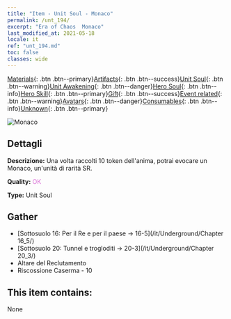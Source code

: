 ```yaml
---
title: "Item - Unit Soul - Monaco"
permalink: /unt_194/
excerpt: "Era of Chaos  Monaco"
last_modified_at: 2021-05-18
locale: it
ref: "unt_194.md"
toc: false
classes: wide
---
```

 [Materials](/ItemsIT/){: .btn .btn--primary}[Artifacts](/ItemsIT/Artifacts/){: .btn .btn--success}[Unit Soul](/ItemsIT/UnitSoul/){: .btn .btn--warning}[Unit Awakening](/ItemsIT/UnitAwakening/){: .btn .btn--danger}[Hero Soul](/ItemsIT/HeroSoul/){: .btn .btn--info}[Hero Skill](/ItemsIT/HeroSkill/){: .btn .btn--primary}[Gift](/ItemsIT/Gift/){: .btn .btn--success}[Event related](/ItemsIT/Events/){: .btn .btn--warning}[Avatars](/ItemsIT/Avatars/){: .btn .btn--danger}[Consumables](/ItemsIT/Consumables/){: .btn .btn--info}[Unknown](/ItemsIT/Unknown/){: .btn .btn--primary}

 ![Monaco](/images/u/ti_senglv.jpg)

## Dettagli
 **Descrizione:** Una volta raccolti 10 token dell'anima, potrai evocare un Monaco, un'unità di rarità SR.

 **Quality:** <span style="color: #DA70D6">OK</span>

 **Type:** Unit Soul

## Gather

*    [Sottosuolo 16: Per il Re e per il paese -> 16-5](/it/Underground/Chapter 16_5/) 
*    [Sottosuolo 20: Tunnel e trogloditi -> 20-3](/it/Underground/Chapter 20_3/) 
*    Altare del Reclutamento 
*    Riscossione Caserma - 10 

## This item contains:

  None

